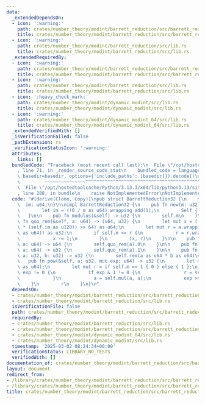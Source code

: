 ```yaml
---
data:
  _extendedDependsOn:
  - icon: ':warning:'
    path: crates/number_theory/modint/barrett_reduction/src/barrett_reduction_64.rs
    title: crates/number_theory/modint/barrett_reduction/src/barrett_reduction_64.rs
  - icon: ':warning:'
    path: crates/number_theory/modint/barrett_reduction/src/lib.rs
    title: crates/number_theory/modint/barrett_reduction/src/lib.rs
  _extendedRequiredBy:
  - icon: ':warning:'
    path: crates/number_theory/modint/barrett_reduction/src/barrett_reduction_64.rs
    title: crates/number_theory/modint/barrett_reduction/src/barrett_reduction_64.rs
  - icon: ':warning:'
    path: crates/number_theory/modint/barrett_reduction/src/lib.rs
    title: crates/number_theory/modint/barrett_reduction/src/lib.rs
  - icon: ':heavy_check_mark:'
    path: crates/number_theory/modint/dynamic_modint/src/lib.rs
    title: crates/number_theory/modint/dynamic_modint/src/lib.rs
  - icon: ':warning:'
    path: crates/number_theory/modint/dynamic_modint_64/src/lib.rs
    title: crates/number_theory/modint/dynamic_modint_64/src/lib.rs
  _extendedVerifiedWith: []
  _isVerificationFailed: false
  _pathExtension: rs
  _verificationStatusIcon: ':warning:'
  attributes:
    links: []
  bundledCode: "Traceback (most recent call last):\n  File \"/opt/hostedtoolcache/Python/3.13.3/x64/lib/python3.13/site-packages/onlinejudge_verify/documentation/build.py\"\
    , line 71, in _render_source_code_stat\n    bundled_code = language.bundle(stat.path,\
    \ basedir=basedir, options={'include_paths': [basedir]}).decode()\n          \
    \         ~~~~~~~~~~~~~~~^^^^^^^^^^^^^^^^^^^^^^^^^^^^^^^^^^^^^^^^^^^^^^^^^^^^^^^^^^^^^^^^^^\n\
    \  File \"/opt/hostedtoolcache/Python/3.13.3/x64/lib/python3.13/site-packages/onlinejudge_verify/languages/rust.py\"\
    , line 288, in bundle\n    raise NotImplementedError\nNotImplementedError\n"
  code: "#[derive(Clone, Copy)]\npub struct BarrettReduction32 {\n    m: u32,\n  \
    \  im: u64,\n}\n\nimpl BarrettReduction32 {\n    pub fn new(m: u32) -> Self {\n\
    \        let im = (!0 / m as u64).wrapping_add(1);\n        Self { m, im }\n \
    \   }\n\n    pub fn modulus(&self) -> u32 {\n        self.m\n    }\n\n    pub\
    \ fn quo_rem(&self, a: u64) -> (u64, u32) {\n        let mut x = (((a as u128)\
    \ * (self.im as u128)) >> 64) as u64;\n        let mut r = a.wrapping_sub(x.wrapping_mul(self.m\
    \ as u64)) as u32;\n        if self.m <= r {\n            r = r.wrapping_add(self.m);\n\
    \            x -= 1;\n        }\n        (x, r)\n    }\n\n    pub fn quo(&self,\
    \ a: u64) -> u64 {\n        self.quo_rem(a).0\n    }\n\n    pub fn rem(&self,\
    \ a: u64) -> u32 {\n        self.quo_rem(a).1\n    }\n\n    pub fn mul(&self,\
    \ a: u32, b: u32) -> u32 {\n        self.rem(a as u64 * b as u64)\n    }\n\n \
    \   pub fn pow(&self, a: u32, mut exp: u64) -> u32 {\n        let mut a = self.rem(a\
    \ as u64);\n        let mut r = if self.m == 1 { 0 } else { 1 };\n        while\
    \ exp != 0 {\n            if exp & 1 != 0 {\n                r = self.mul(r, a);\n\
    \            }\n            a = self.mul(a, a);\n            exp >>= 1;\n    \
    \    }\n        r\n    }\n}\n"
  dependsOn:
  - crates/number_theory/modint/barrett_reduction/src/barrett_reduction_64.rs
  - crates/number_theory/modint/barrett_reduction/src/lib.rs
  isVerificationFile: false
  path: crates/number_theory/modint/barrett_reduction/src/barrett_reduction_32.rs
  requiredBy:
  - crates/number_theory/modint/barrett_reduction/src/lib.rs
  - crates/number_theory/modint/barrett_reduction/src/barrett_reduction_64.rs
  - crates/number_theory/modint/dynamic_modint_64/src/lib.rs
  - crates/number_theory/modint/dynamic_modint/src/lib.rs
  timestamp: '2025-03-02 08:24:34+00:00'
  verificationStatus: LIBRARY_NO_TESTS
  verifiedWith: []
documentation_of: crates/number_theory/modint/barrett_reduction/src/barrett_reduction_32.rs
layout: document
redirect_from:
- /library/crates/number_theory/modint/barrett_reduction/src/barrett_reduction_32.rs
- /library/crates/number_theory/modint/barrett_reduction/src/barrett_reduction_32.rs.html
title: crates/number_theory/modint/barrett_reduction/src/barrett_reduction_32.rs
---
```

